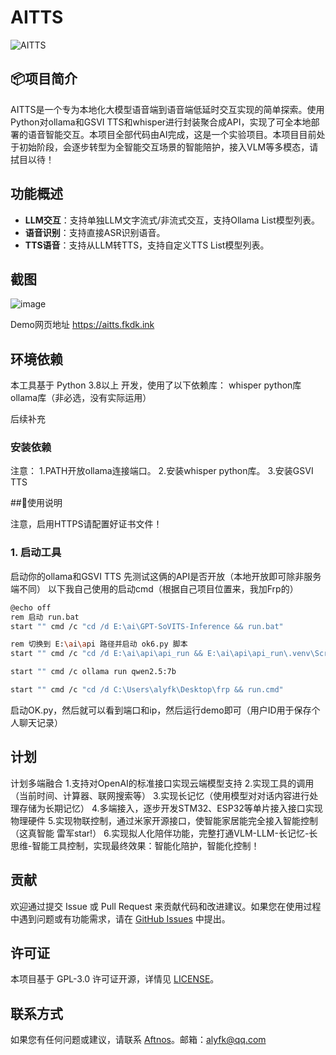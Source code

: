 # AITTS

![AITTS](https://socialify.git.ci/Aftnos/AITTS/image?description=1&font=Jost&forks=1&issues=1&language=1&logo=https%3A%2F%2Favatars.githubusercontent.com%2Fu%2F128480098&name=1&owner=1&pattern=Circuit%20Board&pulls=1&stargazers=1&theme=Dark) <!-- 请确保在仓库的 `assets` 文件夹中放置 `logo.png` 或替换为实际图标路径 -->

## 📦项目简介

AITTS是一个专为本地化大模型语音端到语音端低延时交互实现的简单探索。使用Python对ollama和GSVI TTS和whisper进行封装聚合成API，实现了可全本地部署的语音智能交互。本项目全部代码由AI完成，这是一个实验项目。本项目目前处于初始阶段，会逐步转型为全智能交互场景的智能陪护，接入VLM等多模态，请拭目以待！

## 功能概述

- **LLM交互**：支持单独LLM文字流式/非流式交互，支持Ollama List模型列表。
- **语音识别**：支持直接ASR识别语音。
- **TTS语音**：支持从LLM转TTS，支持自定义TTS List模型列表。

## 截图
![image](https://github.com/user-attachments/assets/f1c85337-e3a6-4073-8663-64bd7806d984)

Demo网页地址 https://aitts.fkdk.ink

## 环境依赖

本工具基于 Python 3.8以上 开发，使用了以下依赖库：
whisper python库
ollama库（非必选，没有实际运用）

后续补充

### 安装依赖

注意：
1.PATH开放ollama连接端口。
2.安装whisper python库。
3.安装GSVI TTS
    
##🚀使用说明

注意，启用HTTPS请配置好证书文件！

### 1. 启动工具

启动你的ollama和GSVI TTS
先测试这俩的API是否开放（本地开放即可除非服务端不同）
以下我自己使用的启动cmd（根据自己项目位置来，我加Frp的）
```bash
@echo off
rem 启动 run.bat
start "" cmd /c "cd /d E:\ai\GPT-SoVITS-Inference && run.bat"

rem 切换到 E:\ai\api 路径并启动 ok6.py 脚本
start "" cmd /c "cd /d E:\ai\api\api_run && E:\ai\api\api_run\.venv\Scripts\python.exe E:\ai\api\api_run\ok6.py"

start "" cmd /c ollama run qwen2.5:7b

start "" cmd /c "cd /d C:\Users\alyfk\Desktop\frp && run.cmd"
```

启动OK.py，然后就可以看到端口和ip，然后运行demo即可（用户ID用于保存个人聊天记录）

## 计划

计划多端融合
1.支持对OpenAI的标准接口实现云端模型支持
2.实现工具的调用（当前时间、计算器、联网搜索等）
3.实现长记忆（使用模型对对话内容进行处理存储为长期记忆）
4.多端接入，逐步开发STM32、ESP32等单片接入接口实现物理硬件
5.实现物联控制，通过米家开源接口，使智能家居能完全接入智能控制（这真智能 雷军star!）
6.实现拟人化陪伴功能，完整打通VLM-LLM-长记忆-长思维-智能工具控制，实现最终效果：智能化陪护，智能化控制！

## 贡献

欢迎通过提交 Issue 或 Pull Request 来贡献代码和改进建议。如果您在使用过程中遇到问题或有功能需求，请在 [GitHub Issues](https://github.com/Aftnos/AITTS/issues) 中提出。

## 许可证

本项目基于 GPL-3.0 许可证开源，详情见 [LICENSE](https://github.com/Aftnos/AITTS/blob/main/LICENSE)。

## 联系方式

如果您有任何问题或建议，请联系 [Aftnos](https://github.com/Aftnos)。邮箱：alyfk@qq.com
